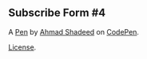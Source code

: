 Subscribe Form #4
-----------------


A [Pen](https://codepen.io/shadeed/pen/ojOzEG) by [Ahmad Shadeed](https://codepen.io/shadeed) on [CodePen](https://codepen.io).

[License](https://codepen.io/shadeed/pen/ojOzEG/license).